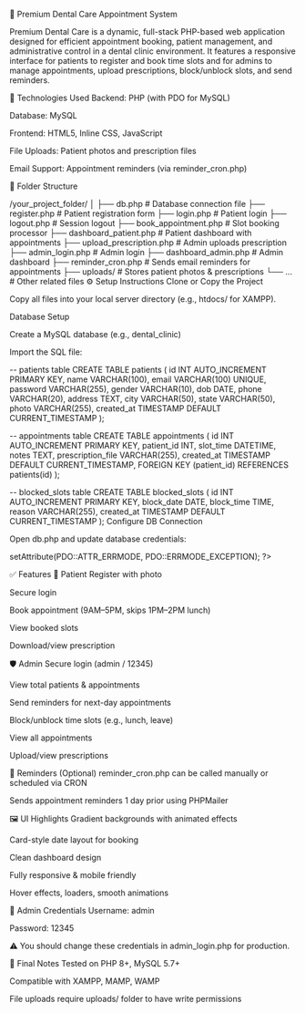 🦷 Premium Dental Care Appointment System

Premium Dental Care is a dynamic, full-stack PHP-based web application designed for efficient appointment booking, patient management, and administrative control in a dental clinic environment. It features a responsive interface for patients to register and book time slots and for admins to manage appointments, upload prescriptions, block/unblock slots, and send reminders.

🔧 Technologies Used
Backend: PHP (with PDO for MySQL)

Database: MySQL

Frontend: HTML5, Inline CSS, JavaScript

File Uploads: Patient photos and prescription files

Email Support: Appointment reminders (via reminder_cron.php)

📁 Folder Structure

/your_project_folder/
│
├── db.php                   # Database connection file
├── register.php             # Patient registration form
├── login.php                # Patient login
├── logout.php               # Session logout
├── book_appointment.php     # Slot booking processor
├── dashboard_patient.php    # Patient dashboard with appointments
├── upload_prescription.php  # Admin uploads prescription
├── admin_login.php          # Admin login
├── dashboard_admin.php      # Admin dashboard
├── reminder_cron.php        # Sends email reminders for appointments
├── uploads/                 # Stores patient photos & prescriptions
└── ...                      # Other related files
⚙️ Setup Instructions
Clone or Copy the Project

Copy all files into your local server directory (e.g., htdocs/ for XAMPP).

Database Setup

Create a MySQL database (e.g., dental_clinic)

Import the SQL file:


-- patients table
CREATE TABLE patients (
  id INT AUTO_INCREMENT PRIMARY KEY,
  name VARCHAR(100),
  email VARCHAR(100) UNIQUE,
  password VARCHAR(255),
  gender VARCHAR(10),
  dob DATE,
  phone VARCHAR(20),
  address TEXT,
  city VARCHAR(50),
  state VARCHAR(50),
  photo VARCHAR(255),
  created_at TIMESTAMP DEFAULT CURRENT_TIMESTAMP
);

-- appointments table
CREATE TABLE appointments (
  id INT AUTO_INCREMENT PRIMARY KEY,
  patient_id INT,
  slot_time DATETIME,
  notes TEXT,
  prescription_file VARCHAR(255),
  created_at TIMESTAMP DEFAULT CURRENT_TIMESTAMP,
  FOREIGN KEY (patient_id) REFERENCES patients(id)
);

-- blocked_slots table
CREATE TABLE blocked_slots (
  id INT AUTO_INCREMENT PRIMARY KEY,
  block_date DATE,
  block_time TIME,
  reason VARCHAR(255),
  created_at TIMESTAMP DEFAULT CURRENT_TIMESTAMP
);
Configure DB Connection

Open db.php and update database credentials:


<?php
$host = 'localhost';
$db = 'dental_clinic';
$user = 'root';
$pass = '';
$pdo = new PDO("mysql:host=$host;dbname=$db", $user, $pass);
$pdo->setAttribute(PDO::ATTR_ERRMODE, PDO::ERRMODE_EXCEPTION);
?>
✅ Features
🧑 Patient
Register with photo

Secure login

Book appointment (9AM–5PM, skips 1PM–2PM lunch)

View booked slots

Download/view prescription

🛡️ Admin
Secure login (admin / 12345)

View total patients & appointments

Send reminders for next-day appointments

Block/unblock time slots (e.g., lunch, leave)

View all appointments

Upload/view prescriptions

📨 Reminders (Optional)
reminder_cron.php can be called manually or scheduled via CRON

Sends appointment reminders 1 day prior using PHPMailer

🖼 UI Highlights
Gradient backgrounds with animated effects

Card-style date layout for booking

Clean dashboard design

Fully responsive & mobile friendly

Hover effects, loaders, smooth animations

🔐 Admin Credentials
Username: admin

Password: 12345

⚠️ You should change these credentials in admin_login.php for production.

📌 Final Notes
Tested on PHP 8+, MySQL 5.7+

Compatible with XAMPP, MAMP, WAMP

File uploads require uploads/ folder to have write permissions
